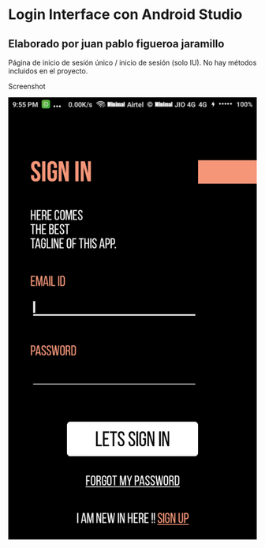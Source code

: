 # Login Interface con Android Studio
## Elaborado por juan pablo figueroa jaramillo
Página de inicio de sesión único / inicio de sesión (solo IU). No hay métodos incluidos en el proyecto. 

Screenshot

![Screenshot](Screenshot_.png)



